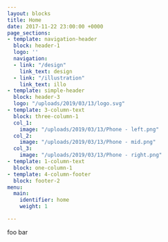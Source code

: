 ```yaml
---
layout: blocks
title: Home
date: 2017-11-22 23:00:00 +0000
page_sections:
- template: navigation-header
  block: header-1
  logo: ''
  navigation:
  - link: "/design"
    link_text: design
  - link: "/illustration"
    link_text: illo
- template: simple-header
  block: header-3
  logo: "/uploads/2019/03/13/logo.svg"
- template: 3-column-text
  block: three-column-1
  col_1:
    image: "/uploads/2019/03/13/Phone - left.png"
  col_2:
    image: "/uploads/2019/03/13/Phone - mid.png"
  col_3:
    image: "/uploads/2019/03/13/Phone - right.png"
- template: 1-column-text
  block: one-column-1
- template: 4-column-footer
  block: footer-2
menu:
  main:
    identifier: home
    weight: 1

---
```

foo bar